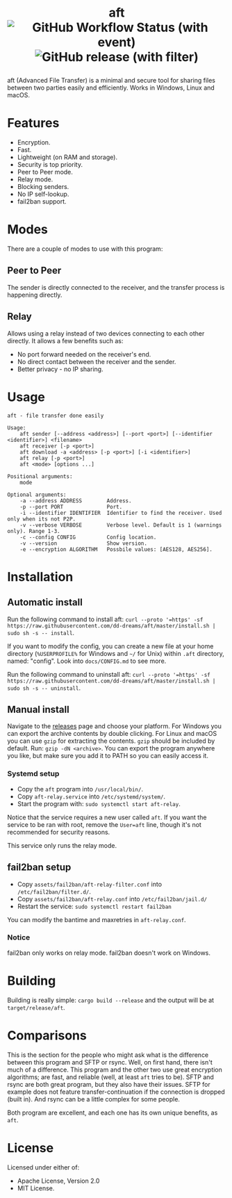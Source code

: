 # <p align="center">aft<br>![GitHub Workflow Status (with event)](https://img.shields.io/github/actions/workflow/status/dd-dreams/aft/.github%2Fworkflows%2Frust.yml)![GitHub release (with filter)](https://img.shields.io/github/v/release/dd-dreams/aft)

aft (Advanced File Transfer) is a minimal and secure tool for sharing files between two parties easily and efficiently. Works in Windows, Linux and macOS.

# Features
- Encryption.
- Fast.
- Lightweight (on RAM and storage).
- Security is top priority.
- Peer to Peer mode.
- Relay mode.
- Blocking senders.
- No IP self-lookup.
- fail2ban support.

# Modes
There are a couple of modes to use with this program:
## Peer to Peer
The sender is directly connected to the receiver, and the transfer process is happening directly.
## Relay
Allows using a relay instead of two devices connecting to each other directly. It allows a few benefits such as:
- No port forward needed on the receiver's end.
- No direct contact between the receiver and the sender.
- Better privacy - no IP sharing.

# Usage
```
aft - file transfer done easily

Usage:
    aft sender [--address <address>] [--port <port>] [--identifier <identifier>] <filename>
    aft receiver [-p <port>]
    aft download -a <address> [-p <port>] [-i <identifier>]
    aft relay [-p <port>]
    aft <mode> [options ...]

Positional arguments:
    mode

Optional arguments:
    -a --address ADDRESS        Address.
    -p --port PORT              Port.
    -i --identifier IDENTIFIER  Identifier to find the receiver. Used only when its not P2P.
    -v --verbose VERBOSE        Verbose level. Default is 1 (warnings only). Range 1-3.
    -c --config CONFIG          Config location.
    -v --version                Show version.
    -e --encryption ALGORITHM   Possbile values: [AES128, AES256].
```

# Installation

## Automatic install
Run the following command to install aft: `curl --proto '=https' -sf https://raw.githubusercontent.com/dd-dreams/aft/master/install.sh | sudo sh -s -- install`.

If you want to modify the config, you can create a new file at your home directory (`%USERPROFILE%` for Windows and `~/` for Unix) within `.aft` directory, named: "config".
Look into `docs/CONFIG.md` to see more.

Run the following command to uninstall aft: `curl --proto '=https' -sf https://raw.githubusercontent.com/dd-dreams/aft/master/install.sh | sudo sh -s -- uninstall`.

## Manual install
Navigate to the [releases](https://github.com/dd-dreams/aft/releases) page and choose your platform.
For Windows you can export the archive contents by double clicking.
For Linux and macOS you can use `gzip` for extracting the contents. `gzip` should be included by default.
Run: `gzip -dN <archive>`. You can export the program anywhere you like, but make sure you add it to PATH so you can easily access it.

### Systemd setup
- Copy the `aft` program into `/usr/local/bin/`.
- Copy `aft-relay.service` into `/etc/systemd/system/`.
- Start the program with: `sudo systemctl start aft-relay`.

Notice that the service requires a new user called `aft`. If you want the service to be ran with root, remove the `User=aft` line, though it's not recommended for security reasons.

This service only runs the relay mode.

## fail2ban setup
- Copy `assets/fail2ban/aft-relay-filter.conf` into `/etc/fail2ban/filter.d/`.
- Copy `assets/fail2ban/aft-relay.conf` into `/etc/fail2ban/jail.d/`
- Restart the service: `sudo systemctl restart fail2ban`

You can modify the bantime and maxretries in `aft-relay.conf`.

### Notice
fail2ban only works on relay mode. fail2ban doesn't work on Windows.

# Building
Building is really simple: `cargo build --release` and the output will be at `target/release/aft`.

# Comparisons
This is the section for the people who might ask what is the difference between this program and SFTP or rsync.
Well, on first hand, there isn't much of a difference. This program and the other two use great encryption algorithms;
are fast, and reliable (well, at least `aft` tries to be). SFTP and rsync are both great program, but they also have their issues.
SFTP for example does not feature transfer-continuation if the connection is dropped (built in). And rsync can be a little complex for some
people.

Both program are excellent, and each one has its own unique benefits, as `aft`.

# License
Licensed under either of:
- Apache License, Version 2.0
- MIT License.
